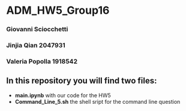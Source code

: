 # ADM_HW5_Group16
### Giovanni Sciocchetti 
### Jinjia Qian 2047931
### Valeria Popolla 1918542
## In this repository you will find two files:
* **main.ipynb** with our code for the HW5
* **Command_Line_5.sh** the shell sript for the command line question
